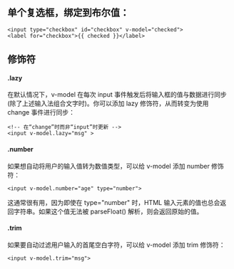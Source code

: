 ## 单个复选框，绑定到布尔值：
```
<input type="checkbox" id="checkbox" v-model="checked">
<label for="checkbox">{{ checked }}</label>
```
## 修饰符
#### .lazy
在默认情况下，v-model 在每次 input 事件触发后将输入框的值与数据进行同步 (除了上述输入法组合文字时)。你可以添加 lazy 修饰符，从而转变为使用 change 事件进行同步：
```
<!-- 在“change”时而非“input”时更新 -->
<input v-model.lazy="msg" >
```
#### .number
如果想自动将用户的输入值转为数值类型，可以给 v-model 添加 number 修饰符：
```
<input v-model.number="age" type="number">
```
这通常很有用，因为即使在 type="number" 时，HTML 输入元素的值也总会返回字符串。如果这个值无法被 parseFloat() 解析，则会返回原始的值。

#### .trim
如果要自动过滤用户输入的首尾空白字符，可以给 v-model 添加 trim 修饰符：
```
<input v-model.trim="msg">
```